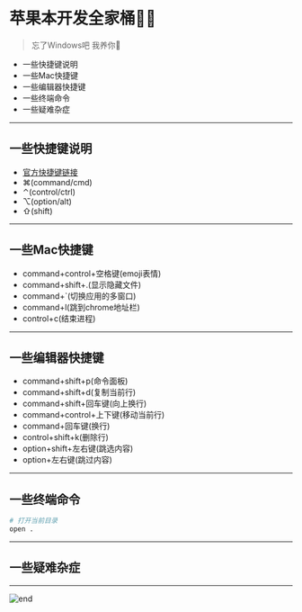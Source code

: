 
# **苹果本开发全家桶👨‍💻**
>忘了Windows吧 我养你🥰  
* 一些快捷键说明
* 一些Mac快捷键
* 一些编辑器快捷键
* 一些终端命令
* 一些疑难杂症

------
## **一些快捷键说明**
* [官方快捷键链接](https://support.apple.com/zh-cn/HT201236)
* ⌘(command/cmd)
* ⌃(control/ctrl)
* ⌥(option/alt)
* ⇧(shift)

------
## **一些Mac快捷键**
* command+control+空格键(emoji表情)
* command+shift+.(显示隐藏文件)
* command+`(切换应用的多窗口)
* command+l(跳到chrome地址栏)
* control+c(结束进程)

------
## **一些编辑器快捷键**
* command+shift+p(命令面板)
* command+shift+d(复制当前行)
* command+shift+回车键(向上换行)
* command+control+上下键(移动当前行)
* command+回车键(换行)
* control+shift+k(删除行)
* option+shift+左右键(跳选内容)
* option+左右键(跳过内容)

------
## **一些终端命令**

```bash
# 打开当前目录
open .
```

------
## **一些疑难杂症**

------
![end](https://gitee.com/techpang/img_emoji_libs/raw/master/img_bed/markdown_images/end.jpg '富婆加我吧不想努力了')
